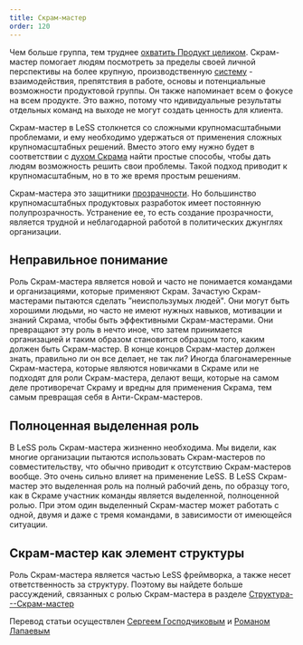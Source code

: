 ```yaml
---
title: Скрам-мастер
order: 120
---
```


Чем больше группа, тем труднее [охватить Продукт целиком](../principles/whole-product-focus.html). Скрам-мастер помогает людям посмотреть за пределы своей личной перспективы на более крупную, производственную [систему](../principles/systems-thinking.html) - взаимодействия, препятствия в работе, основы и потенциальные возможности продуктовой группы. Он также напоминает всем о фокусе на всем продукте. Это важно, потому что ндивидуальные результаты отдельных команд на выходе не могут создать ценность для клиента.

Скрам-мастер в LeSS столкнется со сложными крупномасштабными проблемами, и ему необходимо удержаться от применения сложных крупномасштабных решений. Вместо этого ему нужно будет в соответствии с [духом Скрама](../principles/large_scale_scrum_is_scrum.html) найти простые способы, чтобы дать людям возможность решить свои проблемы. Такой подход приводит к крупномасштабным, но в то же время простым решениям.

Скрам-мастера это защитники [прозрачности](../principles/transparency.html). Но большинство крупномасштабных продуктовых разработок имеет постоянную полупрозрачность. Устранение ее, то есть создание прозрачности, является трудной и неблагодарной работой в политических джунглях организации.

## Неправильное понимание 

Роль Скрам-мастера является новой и часто не понимается командами и организациями, которые применяют Скрам. Зачастую Скрам-мастерами пытаются сделать  ”неиспользумых людей". Они могут быть хорошими людьми, но часто не имеют нужных навыков, мотивации и знаний Скрама, чтобы быть эффективными Скрам-мастерами. Они превращают эту роль в нечто иное, что затем принимается организацией и таким образом становится образцом того, каким должен быть Скрам-мастер. В конце концов Скрам-мастер должен знать, правильно ли он все делает, не так ли? Иногда благонамеренные Скрам-мастера, которые являются новичками в Скраме или не подходят для роли Скрам-мастера, делают вещи, которые на самом деле противоречат Скраму и вредны для применения Скрама, тем самым превращая себя в Анти-Скрам-мастеров.

## Полноценная выделенная роль

В LeSS роль Скрам-мастера жизненно необходима. Мы видели, как многие организации пытаются использовать Скрам-мастеров по совместительству, что обычно приводит к отсутствию Скрам-мастеров вообще. Это очень сильно влияет на применение LeSS. В LeSS Cкрам-мастер это выделенная роль на полный рабочий день, по образцу того, как в Скраме участник команды является выделенной, полноценной ролью. При этом один выделенный Скрам-мастер может работать с одной, двумя и даже с тремя командами, в зависимости от имеющейся ситуации.

## Скрам-мастер как элемент структуры

Роль Скрам-мастера является частью LeSS фреймворка, а также несет ответственность за структуру. Поэтому вы найдете больше рассуждений, связанных с ролью  Скрам-мастера в разделе [Структура---Скрам-мастер](../structure/scrummaster.html)

Перевод статьи осуществлен [Сергеем Господчиковым](https://less.works/ru/profiles/sergey-gospodchikov) и [Романом Лапаевым](https://www.linkedin.com/in/romanlapaev)